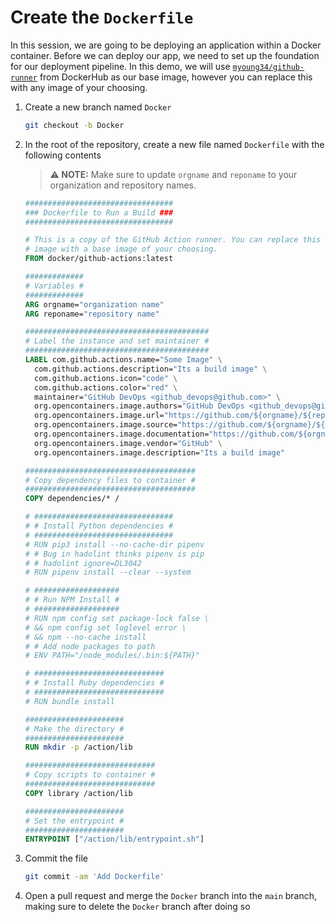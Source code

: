 # Create the `Dockerfile`

In this session, we are going to be deploying an application within a Docker
container. Before we can deploy our app, we need to set up the foundation for
our deployment pipeline. In this demo, we will use
[`myoung34/github-runner`](https://hub.docker.com/r/myoung34/github-runner) from
DockerHub as our base image, however you can replace this with any image of your
choosing.

1. Create a new branch named `Docker`

   ```bash
   git checkout -b Docker
   ```

2. In the root of the repository, create a new file named `Dockerfile` with the
   following contents

   > **:warning: NOTE:** Make sure to update `orgname` and `reponame` to your
   > organization and repository names.

   ```Dockerfile
   #################################
   ### Dockerfile to Run a Build ###
   #################################

   # This is a copy of the GitHub Action runner. You can replace this base
   # image with a base image of your choosing.
   FROM docker/github-actions:latest

   #############
   # Variables #
   #############
   ARG orgname="organization name"
   ARG reponame="repository name"

   #########################################
   # Label the instance and set maintainer #
   #########################################
   LABEL com.github.actions.name="Some Image" \
     com.github.actions.description="Its a build image" \
     com.github.actions.icon="code" \
     com.github.actions.color="red" \
     maintainer="GitHub DevOps <github_devops@github.com>" \
     org.opencontainers.image.authors="GitHub DevOps <github_devops@github.com>" \
     org.opencontainers.image.url="https://github.com/${orgname}/${reponame}" \
     org.opencontainers.image.source="https://github.com/${orgname}/${reponame}" \
     org.opencontainers.image.documentation="https://github.com/${orgname}/${reponame}" \
     org.opencontainers.image.vendor="GitHub" \
     org.opencontainers.image.description="Its a build image"

   ######################################
   # Copy dependency files to container #
   ######################################
   COPY dependencies/* /

   # ###############################
   # # Install Python dependencies #
   # ###############################
   # RUN pip3 install --no-cache-dir pipenv
   # # Bug in hadolint thinks pipenv is pip
   # # hadolint ignore=DL3042
   # RUN pipenv install --clear --system

   # ###################
   # # Run NPM Install #
   # ###################
   # RUN npm config set package-lock false \
   # && npm config set loglevel error \
   # && npm --no-cache install
   # # Add node packages to path
   # ENV PATH="/node_modules/.bin:${PATH}"

   # #############################
   # # Install Ruby dependencies #
   # #############################
   # RUN bundle install

   ######################
   # Make the directory #
   ######################
   RUN mkdir -p /action/lib

   #############################
   # Copy scripts to container #
   #############################
   COPY library /action/lib

   ######################
   # Set the entrypoint #
   ######################
   ENTRYPOINT ["/action/lib/entrypoint.sh"]
   ```

3. Commit the file

   ```bash
   git commit -am 'Add Dockerfile'
   ```

4. Open a pull request and merge the `Docker` branch into the `main` branch,
   making sure to delete the `Docker` branch after doing so
